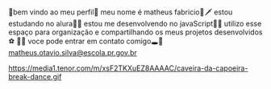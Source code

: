 🌳bem vindo ao meu perfil🐸 meu nome é matheus fabricio🌂🗡️ estou estudando no alura🐓🍄
 estou me desenvolvendo no javaScript🍼🧉
 utilizo esse espaço para organização e compartilhando os meus projetos desenvolvidos⚽️
🏀🦠
 voce pode entrar em contato comigo🕳🔫
 matheus.otavio.silva@escola.pr.gov.br

https://media1.tenor.com/m/xsF2TKXuEZ8AAAAC/caveira-da-capoeira-break-dance.gif
